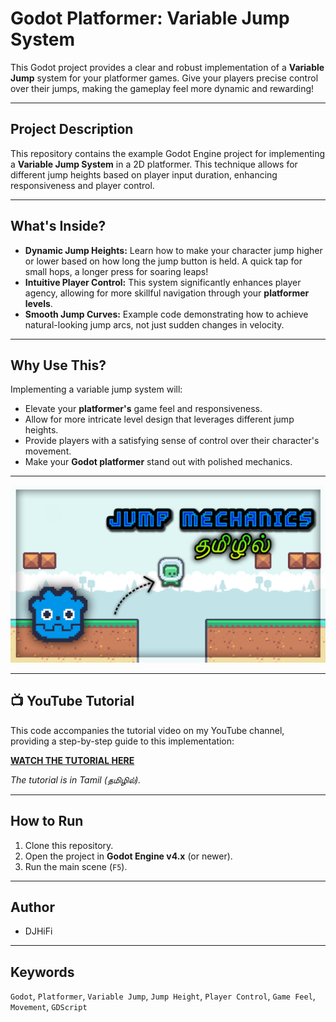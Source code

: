 # Godot Platformer: Variable Jump System

This Godot project provides a clear and robust implementation of a **Variable Jump** system for your platformer games. Give your players precise control over their jumps, making the gameplay feel more dynamic and rewarding!

---

## Project Description

This repository contains the example Godot Engine project for implementing a **Variable Jump System** in a 2D platformer. This technique allows for different jump heights based on player input duration, enhancing responsiveness and player control.

---

## What's Inside?

* **Dynamic Jump Heights:** Learn how to make your character jump higher or lower based on how long the jump button is held. A quick tap for small hops, a longer press for soaring leaps!
* **Intuitive Player Control:** This system significantly enhances player agency, allowing for more skillful navigation through your **platformer levels**.
* **Smooth Jump Curves:** Example code demonstrating how to achieve natural-looking jump arcs, not just sudden changes in velocity.

---

## Why Use This?

Implementing a variable jump system will:

* Elevate your **platformer's** game feel and responsiveness.
* Allow for more intricate level design that leverages different jump heights.
* Provide players with a satisfying sense of control over their character's movement.
* Make your **Godot platformer** stand out with polished mechanics.

---

![Variable Jump Thumbnail](https://github.com/darwin-001/godot-smooth-jump/blob/98895604b3b5898a967c940136e270a207cbefad/Godot%20Jump%20Mechanics.png)

---

## 📺 YouTube Tutorial

This code accompanies the tutorial video on my YouTube channel, providing a step-by-step guide to this implementation:

[**WATCH THE TUTORIAL HERE**](https://youtu.be/vDqo_COsAqo)

*The tutorial is in Tamil (தமிழில்).*

---

## How to Run

1.  Clone this repository.
2.  Open the project in **Godot Engine v4.x** (or newer).
3.  Run the main scene (`F5`).

---

## Author

* DJHiFi

---

## Keywords

`Godot`, `Platformer`, `Variable Jump`, `Jump Height`, `Player Control`, `Game Feel`, `Movement`, `GDScript`
